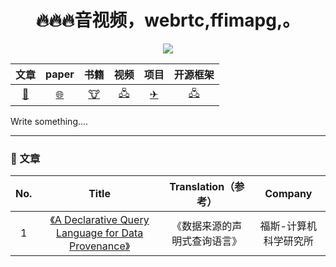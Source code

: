 <div align=center>
  
  # 🔥🔥🔥音视频，webrtc,ffimapg,。
    
</div>
<div align=center>
<img src="https://img12.360buyimg.com/ddimg/jfs/t1/192169/2/12820/11155/60ed0f51E6286134a/535d82747007c63e.png">
</div>
<div align=center>

| 文章         | paper        |  书籍        |  视频        |  项目         |  开源框架    |
|:------------:|:------------:|:------------:|:------------:|:------------:|:------------:|
| [🔨](#1)    | [🌐](#2)     | [🐮](#3)    |[🖧](#4)       |[✈](#5)      |[🖧](#6)      |

</div>

Write something....


---
<h3 id="1">🔨 文章</h3>
  
<div align=center>

No.|Title|Translation（参考）|Company
:-------: | :---------------: | :------------: | :-------:
1|[《A Declarative Query Language for Data Provenance》](https://github.com/0voice/computer_expert_paper/blob/main/%E6%95%B0%E6%8D%AE%E7%BB%93%E6%9E%84/%E3%80%8AA%20Declarative%20Query%20Language%20for%20Data%20Provenance%E3%80%8B.pdf)|《数据来源的声明式查询语言》|福斯-计算机科学研究所

</div>
